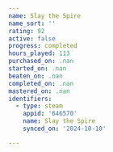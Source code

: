 ```yaml
---
name: Slay the Spire
name_sort: ''
rating: 92
active: false
progress: completed
hours_played: 113
purchased_on: .nan
started_on: .nan
beaten_on: .nan
completed_on: .nan
mastered_on: .nan
identifiers:
  - type: steam
    appid: '646570'
    name: Slay the Spire
    synced_on: '2024-10-10'

---
```

